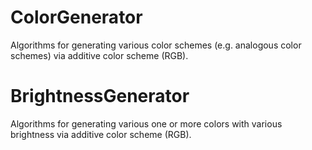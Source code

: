 # ColorGenerator
Algorithms for generating various color schemes (e.g. analogous color schemes) via additive color scheme (RGB).
# BrightnessGenerator
Algorithms for generating various one or more colors with various brightness via additive color scheme (RGB).

